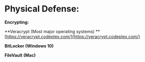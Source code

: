 # **Physical Defense:**

**Encrypting:**

**Veracrypt \(Most major operating systems\) **[https://veracrypt.codeplex.com/](https://veracrypt.codeplex.com/)

**BitLocker \(Windows 10\)**

**FileVault \(Mac\)**

